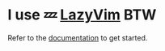 # I use 💤 [LazyVim](https://github.com/LazyVim/LazyVim) BTW
Refer to the [documentation](https://lazyvim.github.io/installation) to get started.
